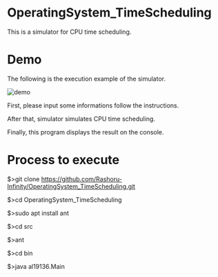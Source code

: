 # OperatingSystem_TimeScheduling
This is a simulator for CPU time scheduling.

# Demo
The following is the execution example of the simulator.

![demo](https://github.com/Rashoru-Infinity/OperatingSystem_TimeScheduling/blob/demo_images/messageImage_1598545670852.jpg)

First, please input some informations follow the instructions.

After that, simulator simulates CPU time scheduling.

Finally, this program displays the result on the console.

# Process to execute
$>git clone https://github.com/Rashoru-Infinity/OperatingSystem_TimeScheduling.git

$>cd OperatingSystem_TimeScheduling

$>sudo apt install ant

$>cd src

$>ant

$>cd bin

$>java al19136.Main
